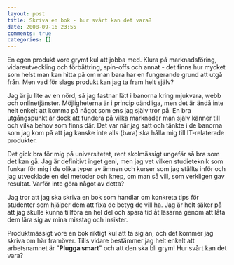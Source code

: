 ```yaml
---
layout: post
title: Skriva en bok - hur svårt kan det vara?
date: 2008-09-16 23:55
comments: true
categories: []
---
```

En egen produkt vore grymt kul att jobba med. Klura på marknadsföring, vidareutveckling och förbättring, spin-offs och annat - det finns hur mycket som helst man kan hitta på om man bara har en fungerande grund att utgå från. Men vad för slags produkt kan jag ta fram helt själv? 

Jag är ju lite av en nörd, så jag fastnar lätt i banorna kring mjukvara, webb och onlinetjänster. Möjligheterna är i princip oändliga, men det är ändå inte helt enkelt att komma på något som ens jag själv tror på. En bra utgångspunkt är dock att fundera på vilka marknader man själv känner till och vilka behov som finns där. Det var när jag satt och tänkte i de banorna som jag kom på att jag kanske inte alls (bara) ska hålla mig till IT-relaterade produkter.

Det gick bra för mig på universitetet, rent skolmässigt ungefär så bra som det kan gå. Jag är definitivt inget geni, men jag vet vilken studieteknik som funkar för mig i de olika typer av ämnen och kurser som jag ställts inför och jag utvecklade en del metoder och knep, om man så vill, som verkligen gav resultat. Varför inte göra något av detta?

Jag tror att jag ska skriva en bok som handlar om konkreta tips för studenter som hjälper dem att fixa de betyg de vill ha. Jag är helt säker på att jag skulle kunna tillföra en hel del och spara tid åt läsarna genom att låta dem lära sig av mina misstag och insikter.

Produktmässigt vore en bok riktigt kul att ta sig an, och det kommer jag skriva om här framöver. Tills vidare bestämmer jag helt enkelt att arbetsnamnet är "<strong>Plugga smart</strong>" och att den ska bli grym! Hur svårt kan det vara?
